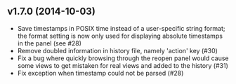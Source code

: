v1.7.0 (2014-10-03)
-------------------

- Save timestamps in POSIX time instead of a user-specific string format; the
  format setting is now only used for displaying absolute timestamps in the
  panel (see #28)
- Remove doubled information in history file, namely 'action' key (#30)
- Fix a bug where quickly browsing through the reopen panel would cause some
  views to get mistaken for real views and added to the history (#31)
- Fix exception when timestamp could not be parsed (#28)
